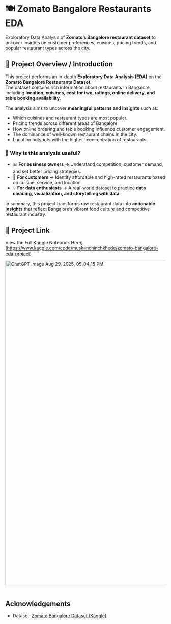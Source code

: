  # 🍽️ Zomato Bangalore Restaurants EDA
Exploratory Data Analysis of **Zomato’s Bangalore restaurant dataset** to uncover insights on customer preferences, cuisines, pricing trends, and popular restaurant types across the city.

## 📌 Project Overview / Introduction

This project performs an in-depth **Exploratory Data Analysis (EDA)** on the **Zomato Bangalore Restaurants Dataset**.  
The dataset contains rich information about restaurants in Bangalore, including **location, cuisines, cost for two, ratings, online delivery, and table booking availability**.  

The analysis aims to uncover **meaningful patterns and insights** such as:  
- Which cuisines and restaurant types are most popular.  
- Pricing trends across different areas of Bangalore.  
- How online ordering and table booking influence customer engagement.  
- The dominance of well-known restaurant chains in the city.  
- Location hotspots with the highest concentration of restaurants.  

### 🔎 Why is this analysis useful?
- 📊 **For business owners** → Understand competition, customer demand, and set better pricing strategies.  
- 🍴 **For customers** → Identify affordable and high-rated restaurants based on cuisine, service, and location.  
- 💡 **For data enthusiasts** → A real-world dataset to practice **data cleaning, visualization, and storytelling with data**.  

In summary, this project transforms raw restaurant data into **actionable insights** that reflect Bangalore’s vibrant food culture and competitive restaurant industry.

## 🔗 Project Link

 View the Full Kaggle Notebook Here](https://www.kaggle.com/code/muskanchinchkhede/zomato-bangalore-eda-project) 














<img width="1536" height="1024" alt="ChatGPT Image Aug 29, 2025, 05_04_15 PM" src="https://github.com/user-attachments/assets/059405d0-6e66-4b4b-862e-b2a2d9b3da71" />



#

##  Acknowledgements

- Dataset: [Zomato Bangalore Dataset (Kaggle)](https://www.kaggle.com/datasets)

